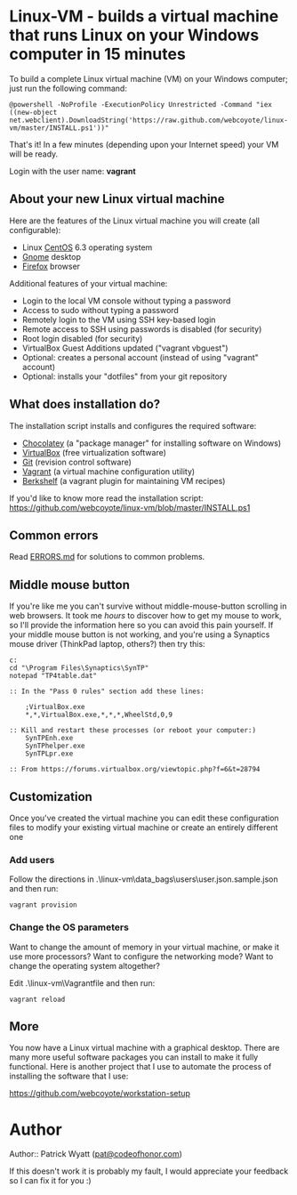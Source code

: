 # Linux-VM - builds a virtual machine that runs Linux on your Windows computer in 15 minutes

To build a complete Linux virtual machine (VM) on your Windows computer; just run the following command:

    @powershell -NoProfile -ExecutionPolicy Unrestricted -Command "iex ((new-object net.webclient).DownloadString('https://raw.github.com/webcoyote/linux-vm/master/INSTALL.ps1'))"

That's it! In a few minutes (depending upon your Internet speed) your VM will be ready.

Login with the user name: **vagrant**


## About your new Linux virtual machine

Here are the features of the Linux virtual machine you will create (all configurable):

* Linux [CentOS](https://www.centos.org/) 6.3 operating system
* [Gnome](http://www.gnome.org/) desktop
* [Firefox](http://www.mozilla.org/en-US/firefox/new/) browser

Additional features of your virtual machine:

* Login to the local VM console without typing a password
* Access to sudo without typing a password
* Remotely login to the VM using SSH key-based login
* Remote access to SSH using passwords is disabled (for security)
* Root login disabled (for security)
* VirtualBox Guest Additions updated ("vagrant vbguest")
* Optional: creates a personal account (instead of using "vagrant" account)
* Optional: installs your "dotfiles" from your git repository


## What does installation do?

The installation script installs and configures the required software:

* [Chocolatey](http://chocolatey.org/) (a "package manager" for installing software on Windows)
* [VirtualBox](https://www.virtualbox.org/) (free virtualization software)
* [Git](http://git-scm.com/) (revision control software)
* [Vagrant](http://vagrantup.com/) (a virtual machine configuration utility)
* [Berkshelf](http://berkshelf.com/) (a vagrant plugin for maintaining VM recipes)

If you'd like to know more read the installation script: https://github.com/webcoyote/linux-vm/blob/master/INSTALL.ps1


## Common errors

Read [ERRORS.md](https://github.com/webcoyote/linux-vm/blob/master/ERRORS.md) for solutions to common problems.


## Middle mouse button

If you're like me you can't survive without middle-mouse-button scrolling in web browsers. It took me *hours* to discover how to get my mouse to work, so I'll provide the information here so you can avoid this pain yourself. If your middle mouse button is not working, and you're using a Synaptics mouse driver (ThinkPad laptop, others?) then try this:

    c:
    cd "\Program Files\Synaptics\SynTP"
    notepad "TP4table.dat"

    :: In the "Pass 0 rules" section add these lines:

        ;VirtualBox.exe
        *,*,VirtualBox.exe,*,*,*,WheelStd,0,9

    :: Kill and restart these processes (or reboot your computer:)
        SynTPEnh.exe
        SynTPhelper.exe
        SynTPLpr.exe

    :: From https://forums.virtualbox.org/viewtopic.php?f=6&t=28794

## Customization

Once you've created the virtual machine you can edit these configuration files to modify your existing virtual machine or create an entirely different one

### Add users

Follow the directions in .\linux-vm\data_bags\users\user.json.sample.json and then run:

    vagrant provision

### Change the OS parameters

Want to change the amount of memory in your virtual machine, or make it use more processors? Want to configure the networking mode? Want to change the operating system altogether?

Edit .\linux-vm\Vagrantfile and then run:

    vagrant reload

## More

You now have a Linux virtual machine with a graphical desktop. There are many more useful software packages you can install to make it fully functional. Here is another project that I use to automate the process of installing the software that I use:

https://github.com/webcoyote/workstation-setup


# Author

Author:: Patrick Wyatt (pat@codeofhonor.com)

If this doesn't work it is probably my fault, I would appreciate your feedback so I can fix it for you :)
